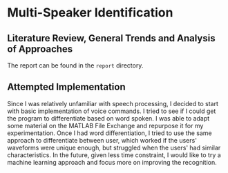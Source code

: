 # Multi-Speaker Identification

## Literature Review, General Trends and Analysis of Approaches
The report can be found in the `report` directory.

## Attempted Implementation
Since I was relatively unfamiliar with speech processing, I decided to start with basic implementation of voice commands. I tried to see if I could get the program to differentiate based on word spoken. I was able to adapt some material on the MATLAB File Exchange and repurpose it for my experimentation. Once I had word differentiation, I tried to use the same approach to differentiate between user, which worked if the users' waveforms were unique enough, but struggled when the users' had similar characteristics. In the future, given less time constraint, I would like to try a machine learning approach and focus more on improving the recognition.
